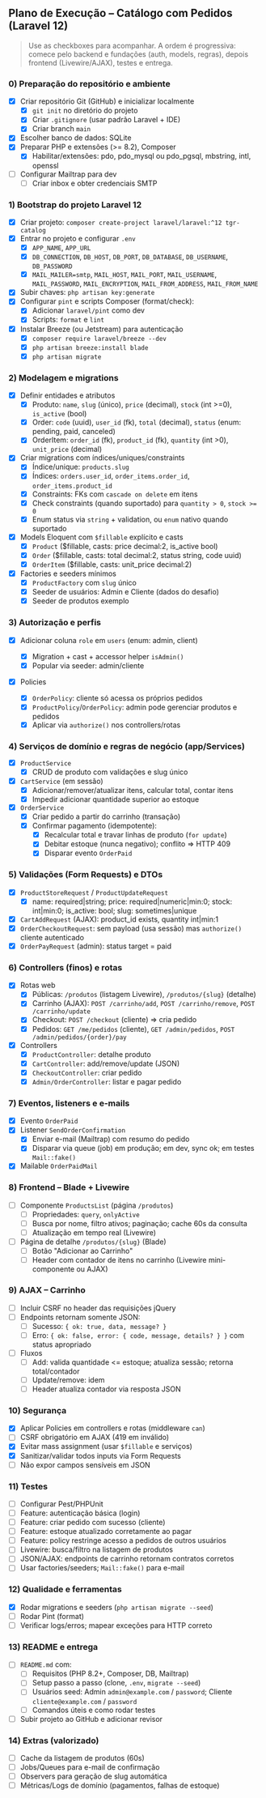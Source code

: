 ## Plano de Execução – Catálogo com Pedidos (Laravel 12)

> Use as checkboxes para acompanhar. A ordem é progressiva: comece pelo backend e fundações (auth, models, regras), depois frontend (Livewire/AJAX), testes e entrega.

### 0) Preparação do repositório e ambiente

- [X] Criar repositório Git (GitHub) e inicializar localmente
  - [X] `git init` no diretório do projeto
  - [X] Criar `.gitignore` (usar padrão Laravel + IDE)
  - [X] Criar branch `main`
- [X] Escolher banco de dados: SQLite
- [X] Preparar PHP e extensões (>= 8.2), Composer
  - [X] Habilitar/extensões: pdo, pdo_mysql ou pdo_pgsql, mbstring, intl, openssl
- [ ] Configurar Mailtrap para dev
  - [ ] Criar inbox e obter credenciais SMTP

### 1) Bootstrap do projeto Laravel 12

- [X] Criar projeto: `composer create-project laravel/laravel:^12 tgr-catalog`
- [X] Entrar no projeto e configurar `.env`
  - [X] `APP_NAME`, `APP_URL`
  - [X] `DB_CONNECTION`, `DB_HOST`, `DB_PORT`, `DB_DATABASE`, `DB_USERNAME`, `DB_PASSWORD`
  - [X] `MAIL_MAILER=smtp`, `MAIL_HOST`, `MAIL_PORT`, `MAIL_USERNAME`, `MAIL_PASSWORD`, `MAIL_ENCRYPTION`, `MAIL_FROM_ADDRESS`, `MAIL_FROM_NAME`
- [X] Subir chaves: `php artisan key:generate`
- [X] Configurar `pint` e scripts Composer (format/check):
  - [X] Adicionar `laravel/pint` como dev
  - [X] Scripts: `format` e `lint`
- [X] Instalar Breeze (ou Jetstream) para autenticação
  - [X] `composer require laravel/breeze --dev`
  - [X] `php artisan breeze:install blade`
  - [X] `php artisan migrate`

### 2) Modelagem e migrations

- [X] Definir entidades e atributos
  - [X] Produto: `name`, `slug` (único), `price` (decimal), `stock` (int >=0), `is_active` (bool)
  - [X] Order: `code` (uuid), `user_id` (fk), `total` (decimal), `status` (enum: pending, paid, canceled)
  - [X] OrderItem: `order_id` (fk), `product_id` (fk), `quantity` (int >0), `unit_price` (decimal)
- [X] Criar migrations com índices/uniques/constraints
  - [X] Índice/unique: `products.slug`
  - [X] Índices: `orders.user_id`, `order_items.order_id`, `order_items.product_id`
  - [X] Constraints: FKs com `cascade on delete` em itens
  - [X] Check constraints (quando suportado) para `quantity > 0`, `stock >= 0`
  - [X] Enum status via `string` + validation, ou `enum` nativo quando suportado
- [X] Models Eloquent com `$fillable` explícito e casts
  - [X] `Product` ($fillable, casts: price decimal:2, is_active bool)
  - [X] `Order` ($fillable, casts: total decimal:2, status string, code uuid)
  - [X] `OrderItem` ($fillable, casts: unit_price decimal:2)
- [X] Factories e seeders mínimos
  - [X] `ProductFactory` com `slug` único
  - [X] Seeder de usuários: Admin e Cliente (dados do desafio)
  - [X] Seeder de produtos exemplo

### 3) Autorização e perfis

- [X] Adicionar coluna `role` em `users` (enum: admin, client)

  - [X] Migration + cast + accessor helper `isAdmin()`
  - [X] Popular via seeder: admin/cliente
- [X] Policies

  - [X] `OrderPolicy`: cliente só acessa os próprios pedidos
  - [X] `ProductPolicy`/`OrderPolicy`: admin pode gerenciar produtos e pedidos
  - [X] Aplicar via `authorize()` nos controllers/rotas

### 4) Serviços de domínio e regras de negócio (app/Services)

- [X] `ProductService`
  - [X] CRUD de produto com validações e slug único
- [X] `CartService` (em sessão)
  - [X] Adicionar/remover/atualizar itens, calcular total, contar itens
  - [X] Impedir adicionar quantidade superior ao estoque
- [X] `OrderService`
  - [X] Criar pedido a partir do carrinho (transação)
  - [X] Confirmar pagamento (idempotente):
    - [X] Recalcular total e travar linhas de produto (`for update`)
    - [X] Debitar estoque (nunca negativo); conflito => HTTP 409
    - [X] Disparar evento `OrderPaid`

### 5) Validações (Form Requests) e DTOs

- [X] `ProductStoreRequest` / `ProductUpdateRequest`
  - [X] name: required|string; price: required|numeric|min:0; stock: int|min:0; is_active: bool; slug: sometimes|unique
- [X] `CartAddRequest` (AJAX): product_id exists, quantity int|min:1
- [X] `OrderCheckoutRequest`: sem payload (usa sessão) mas `authorize()` cliente autenticado
- [X] `OrderPayRequest` (admin): status target = paid

### 6) Controllers (finos) e rotas

- [X] Rotas web
  - [X] Públicas: `/produtos` (listagem Livewire), `/produtos/{slug}` (detalhe)
  - [X] Carrinho (AJAX): `POST /carrinho/add`, `POST /carrinho/remove`, `POST /carrinho/update`
  - [X] Checkout: `POST /checkout` (cliente) => cria pedido
  - [X] Pedidos: `GET /me/pedidos` (cliente), `GET /admin/pedidos`, `POST /admin/pedidos/{order}/pay`
- [X] Controllers
  - [X] `ProductController`: detalhe produto
  - [X] `CartController`: add/remove/update (JSON)
  - [X] `CheckoutController`: criar pedido
  - [X] `Admin/OrderController`: listar e pagar pedido

### 7) Eventos, listeners e e-mails

- [X] Evento `OrderPaid`
- [X] Listener `SendOrderConfirmation`
  - [X] Enviar e-mail (Mailtrap) com resumo do pedido
  - [X] Disparar via queue (job) em produção; em dev, sync ok; em testes `Mail::fake()`
- [X] Mailable `OrderPaidMail`

### 8) Frontend – Blade + Livewire

- [ ] Componente `ProductsList` (página `/produtos`)
  - [ ] Propriedades: `query`, `onlyActive`
  - [ ] Busca por nome, filtro ativos; paginação; cache 60s da consulta
  - [ ] Atualização em tempo real (Livewire)
- [ ] Página de detalhe `/produtos/{slug}` (Blade)
  - [ ] Botão "Adicionar ao Carrinho"
  - [ ] Header com contador de itens no carrinho (Livewire mini-componente ou AJAX)

### 9) AJAX – Carrinho

- [ ] Incluir CSRF no header das requisições jQuery
- [ ] Endpoints retornam somente JSON:
  - [ ] Sucesso: `{ ok: true, data, message? }`
  - [ ] Erro: `{ ok: false, error: { code, message, details? } }` com status apropriado
- [ ] Fluxos
  - [ ] Add: valida quantidade <= estoque; atualiza sessão; retorna total/contador
  - [ ] Update/remove: idem
  - [ ] Header atualiza contador via resposta JSON

### 10) Segurança

- [X] Aplicar Policies em controllers e rotas (middleware `can`)
- [ ] CSRF obrigatório em AJAX (419 em inválido)
- [X] Evitar mass assignment (usar `$fillable` e serviços)
- [X] Sanitizar/validar todos inputs via Form Requests
- [ ] Não expor campos sensíveis em JSON

### 11) Testes

- [ ] Configurar Pest/PHPUnit
- [ ] Feature: autenticação básica (login)
- [ ] Feature: criar pedido com sucesso (cliente)
- [ ] Feature: estoque atualizado corretamente ao pagar
- [ ] Feature: policy restringe acesso a pedidos de outros usuários
- [ ] Livewire: busca/filtro na listagem de produtos
- [ ] JSON/AJAX: endpoints de carrinho retornam contratos corretos
- [ ] Usar factories/seeders; `Mail::fake()` para e-mail

### 12) Qualidade e ferramentas

- [X] Rodar migrations e seeders (`php artisan migrate --seed`)
- [ ] Rodar Pint (format)
- [ ] Verificar logs/erros; mapear exceções para HTTP correto

### 13) README e entrega

- [ ] `README.md` com:
  - [ ] Requisitos (PHP 8.2+, Composer, DB, Mailtrap)
  - [ ] Setup passo a passo (clone, `.env`, `migrate --seed`)
  - [ ] Usuários seed: Admin `admin@example.com` / `password`; Cliente `cliente@example.com` / `password`
  - [ ] Comandos úteis e como rodar testes
- [ ] Subir projeto ao GitHub e adicionar revisor

### 14) Extras (valorizado)

- [ ] Cache da listagem de produtos (60s)
- [ ] Jobs/Queues para e-mail de confirmação
- [ ] Observers para geração de slug automática
- [ ] Métricas/Logs de domínio (pagamentos, falhas de estoque)
